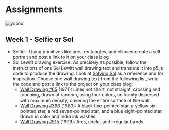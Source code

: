 # Assignments

![yoooo](https://media2.giphy.com/media/ZsNYb3BDGHS48/giphy.gif?cid=ecf05e47cc6ba9072994426e75a2fe85adb99263061d1aef&rid=giphy.gif)

## Week 1 - Selfie or Sol
  * Selfie - Using primitives like arcs, rectangles, and ellipses create a self portrait and post a link to it on your class blog 
  * Sol Lewitt drawing exercise. As precisely as possible, follow the instructions of one Sol Lewitt wall drawing text and translate it into p5.js code to produce the drawing. Look at [Solving Sol](https://solvingsol.com) as a reference and for inspiration. Choose one wall drawing text from the following list, write the code and post a link to the project on your class blog:
      * [Wall Drawing #65](https://www.flickr.com/photos/jumpingshark/2910188985) (1971): Lines not short, not straight, crossing and touching, drawn at random, using four colors, uniformly dispersed with maximum density,
covering the entire surface of the wall.
      * [Wall Drawing #396](https://massmoca.org/event/walldrawing396/) (1983): A black five-pointed star, a yellow six-pointed star, a red seven-pointed star, and a blue eight-pointed star, drawn in color and India ink washes.
      * [Wall Drawing #915](https://massmoca.org/event/walldrawing915/) (1999): Arcs, circle, and irregular bands.
